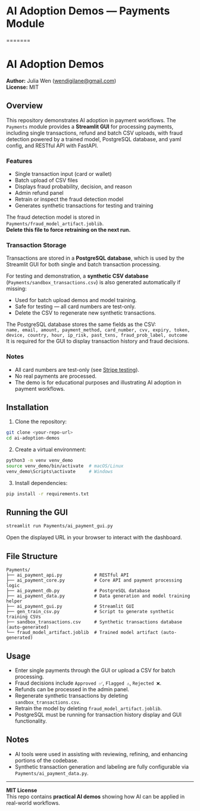 # AI Adoption Demos — Payments Module
=======

# AI Adoption Demos

**Author:** Julia Wen (wendigilane@gmail.com)  
**License:** MIT

## Overview
This repository demonstrates AI adoption in payment workflows. The `Payments` module provides a **Streamlit GUI** for processing payments, including single transactions, refund and batch CSV uploads, with fraud detection powered by a trained model, PostgreSQL database, and yaml config, and RESTful API with FastAPI.

### Features
- Single transaction input (card or wallet)
- Batch upload of CSV files
- Displays fraud probability, decision, and reason
- Admin refund panel
- Retrain or inspect the fraud detection model
- Generates synthetic transactions for testing and training

The fraud detection model is stored in `Payments/fraud_model_artifact.joblib`.  
**Delete this file to force retraining on the next run.**  

### Transaction Storage

Transactions are stored in a **PostgreSQL database**, which is used by the Streamlit GUI for both single and batch transaction processing.  

For testing and demonstration, a **synthetic CSV database** (`Payments/sandbox_transactions.csv`) is also generated automatically if missing:  
- Used for batch upload demos and model training.  
- Safe for testing — all card numbers are test-only.  
- Delete the CSV to regenerate new synthetic transactions.

The PostgreSQL database stores the same fields as the CSV:  
`name, email, amount, payment_method, card_number, cvv, expiry, token, device, country, hour, ip_risk, past_txns, fraud_prob_label, outcome`  
It is required for the GUI to display transaction history and fraud decisions.

### Notes
- All card numbers are test-only (see [Stripe testing](https://stripe.com/docs/testing)).
- No real payments are processed.
- The demo is for educational purposes and illustrating AI adoption in payment workflows.

## Installation
1. Clone the repository:
```bash
git clone <your-repo-url>
cd ai-adoption-demos
```
2. Create a virtual environment:
```bash
python3 -m venv venv_demo
source venv_demo/bin/activate  # macOS/Linux
venv_demo\Scripts\activate     # Windows
```
3. Install dependencies:
```bash
pip install -r requirements.txt
```

## Running the GUI
```bash
streamlit run Payments/ai_payment_gui.py
```

Open the displayed URL in your browser to interact with the dashboard.

## File Structure
```
Payments/
├── ai_payment_api.py            # RESTful API
├── ai_payment_core.py           # Core API and payment processing logic
├── ai_payment_db.py             # PostgreSQL database
├── ai_payment_data.py           # Data generation and model training helper
├── ai_payment_gui.py            # Streamlit GUI
├── gen_train_csv.py             # Script to generate synthetic training CSVs
├── sandbox_transactions.csv     # Synthetic transactions database (auto-generated)
└── fraud_model_artifact.joblib  # Trained model artifact (auto-generated)
```

## Usage
- Enter single payments through the GUI or upload a CSV for batch processing.
- Fraud decisions include `Approved ✅`, `Flagged ⚠️`, `Rejected ❌`.
- Refunds can be processed in the admin panel.
- Regenerate synthetic transactions by deleting `sandbox_transactions.csv`.
- Retrain the model by deleting `fraud_model_artifact.joblib`.
- PostgreSQL must be running for transaction history display and GUI functionality.

## Notes
- AI tools were used in assisting with reviewing, refining, and enhancing portions of the codebase.
- Synthetic transaction generation and labeling are fully configurable via `Payments/ai_payment_data.py`.

---

**MIT License**  
This repo contains **practical AI demos** showing how AI can be applied in real-world workflows.
